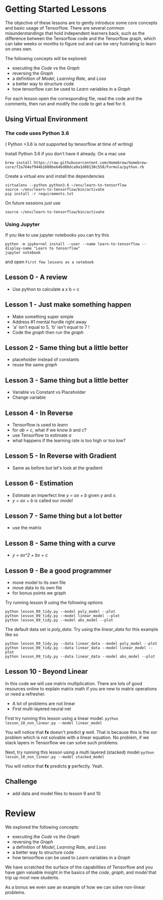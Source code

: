 # Getting Started Lessons

The objective of these lessons are to gently introduce some core concepts and basic usage of Tensorflow.  There are several common misunderstandings that hold independent learners back, such as the difference between the Tensorflow code and the Tensorflow graph, which can take weeks or months to figure out and can be very fustrating to learn on ones own.

The following concepts will be explored:

- executing the *Code* vs the *Graph*
- reversing the *Graph*
- a definition of *Model*, *Learning Rate*, and *Loss*
- a better way to structure code
- how tensorflow can be used to *Learn* variables in a *Graph*

For each lesson open the corresponding file, read the code and the comments, then run and modify the code to get a feel for it.


## Using Virtual Environment

### The code uses Python 3.6 
( Python >3.6 is not supported by tensorflow at time of writing)

Install Python 3.6 if you don't have it already.  On a mac use 
```
brew install https://raw.githubusercontent.com/Homebrew/homebrew-core/f2a764ef944b1080be64bd88dca9a1d80130c558/Formula/python.rb
```
Create a virtual env and install the dependencies
```
virtualenv --python python3.6 ~/env/learn-to-tensorflow
source ~/env/learn-to-tensorflow/bin/activate
pip install -r requirements.txt
```
On future sessions just use
```
source ~/env/learn-to-tensorflow/bin/activate
```

### Using Jupyter
If you like to use jupyter notebooks you can try this
```
python -m ipykernel install --user --name learn-to-tensorflow --display-name "Learn to tensorflow"
jupyter notebook
```
and open `First few lessons as a notebook`


## Lesson 0 - A review

- Use python to calculate a x b = c

## Lesson 1 - Just make something happen

- Make something super simple
- Address #1 mental hurdle right away
- 'a' isn't equal to 5, 'b' isn't equal to 7 !
- Code the *graph* then run the *graph*

## Lesson 2 - Same thing but a little better

- placeholder instead of constants
- reuse the same *graph*

## Lesson 3 - Same thing but a little better

- Variable vs Constant vs Placeholder
- Change variable

## Lesson 4 - In Reverse

- Tensorflow is used to *learn*
- for *ab = c*, what if we know *b* and *c*?
- use Tensorflow to estimate *a*
- what happens if the learning rate is too high or too low?

## Lesson 5 - In Reverse with Gradient

- Same as before but let's look at the gradient

## Lesson 6 - Estimation

- Estimate an imperfect line *y = ax + b* given *y* and *x*.
- *y = ax + b* is called our *model*

## Lesson 7 - Same thing but a lot better

- use the matrix

## Lesson 8 - Same thing with a curve

- *y = ax^2 + bx + c*

## Lesson 9 - Be a good programmer

- move model to its own file
- move data to its own file
- for bonus points we graph

Try running lesson 9 using the following options
```
python lesson_09_tidy.py --model poly_model --plot
python lesson_09_tidy.py --model linear_model --plot
python lesson_09_tidy.py --model abs_model --plot
```

The default data set is *poly_data*.  Try using the *linear_data* for this example like so
```
python lesson_09_tidy.py --data linear_data --model poly_model --plot
python lesson_09_tidy.py --data linear_data --model linear_model --plot
python lesson_09_tidy.py --data linear_data --model abs_model --plot
```


## Lesson 10 - Beyond Linear

In this code we will use matrix multiplication.  There are lots of good resources online to explain matrix math if you are new to matrix operations or need a refresher.

- A lot of problems are not linear
- First multi-layered neural net

First try running this lesson using a linear model.
```python lesson_10_non_linear.py --model linear_model```

You will notice that **fx** doesn't predict **y** well.  That is because this is the xor problem which is not solvable with a linear equation.  No problem, if we stack layers in Tensorflow we can solve such problems.

Next, try running this lesson using a multi layered (stacked) model
```python lesson_10_non_linear.py --model stacked_model```

You will notice that **fx** predicts **y** perfectly.  Yeah.


## Challenge

- add data and model files to lesson 9 and 10


# Review

We explored the following concepts:

- executing the *Code* vs the *Graph*
- reversing the *Graph*
- a definition of *Model*, *Learning Rate*, and *Loss*
- a better way to structure code
- how tensorflow can be used to *Learn* variables in a *Graph*

We have scratched the surface of the capabilities of Tensorflow and you
have gain valuable insight in the basics of the *code*, *graph*, and *model*
that trip up most new students.

As a bonus we even saw an example of how we can solve non-linear problems.
